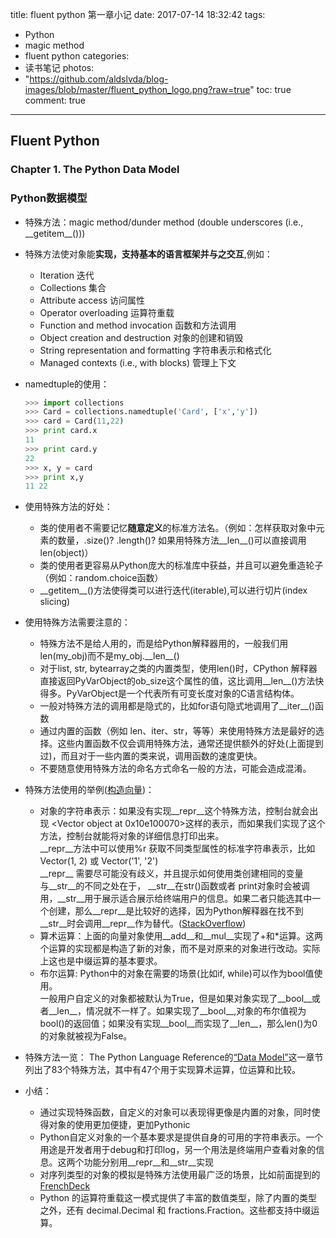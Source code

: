 title: fluent python 第一章小记
date: 2017-07-14 18:32:42
tags:
- Python
- magic method
- fluent python
categories:
- 读书笔记
photos:	 
- "https://github.com/aldslvda/blog-images/blob/master/fluent_python_logo.png?raw=true"
toc: true
comment: true
---

## Fluent Python ##
### Chapter 1. The Python Data Model ###
### Python数据模型 ###
* 特殊方法：magic method/dunder method (double underscores (i.e., \_\_getitem__()))
* 特殊方法使对象能**实现，支持基本的语言框架并与之交互**,例如：
	- Iteration 迭代
	- Collections 集合
	- Attribute access 访问属性
	- Operator overloading 运算符重载
	- Function and method invocation 函数和方法调用
	- Object creation and destruction 对象的创建和销毁
	- String representation and formatting 字符串表示和格式化
	- Managed contexts (i.e., with blocks) 管理上下文  
* namedtuple的使用：   

    ```python  
    >>> import collections
    >>> Card = collections.namedtuple('Card', ['x','y'])    
    >>> card = Card(11,22)  
    >>> print card.x
    11
    >>> print card.y
    22 
    >>> x, y = card
    >>> print x,y
    11 22   
	```

* 使用特殊方法的好处：
	- 类的使用者不需要记忆**随意定义**的标准方法名。（例如：怎样获取对象中元素的数量，.size()? .length()? 如果用特殊方法\_\_len__()可以直接调用len(object)）
	- 类的使用者更容易从Python庞大的标准库中获益，并且可以避免重造轮子（例如：random.choice函数）  
	- \_\_getitem__()方法使得类可以进行迭代(iterable),可以进行切片(index slicing)

* 使用特殊方法需要注意的：
	- 特殊方法不是给人用的，而是给Python解释器用的，一般我们用len(my_obj)而不是my\_obj.\_\_len\_\_()
	- 对于list, str, bytearray之类的内置类型，使用len()时，CPython 解释器直接返回PyVarObject的ob_size这个属性的值，这比调用__len__()方法快得多。PyVarObject是一个代表所有可变长度对象的C语言结构体。
	- 一般对特殊方法的调用都是隐式的，比如for语句隐式地调用了__iter__()函数
	- 通过内置的函数（例如 len、iter、str，等等）来使用特殊方法是最好的选择。这些内置函数不仅会调用特殊方法，通常还提供额外的好处(上面提到过)，而且对于一些内置的类来说，调用函数的速度更快。
	- 不要随意使用特殊方法的命名方式命名一般的方法，可能会造成混淆。
* 特殊方法使用的举例([构造向量](https://github.com/aldslvda/fluent-python/blob/master/1.The%20Python%20Data%20Model/1-2/numeric_types.py))：
	- 对象的字符串表示：如果没有实现\_\_repr\_\_这个特殊方法，控制台就会出现 <Vector object at 0x10e100070>这样的表示，而如果我们实现了这个方法，控制台就能将对象的详细信息打印出来。    
	  \_\_repr\_\_方法中可以使用%r 获取不同类型属性的标准字符串表示，比如Vector(1, 2) 或 Vector('1', '2')    
	  \_\_repr\_\_ 需要尽可能没有歧义，并且提示如何使用类创建相同的变量    
	  与\_\_str\_\_的不同之处在于， \_\_str\_\_在str()函数或者 print对象时会被调用，\_\_str\_\_用于展示适合展示给终端用户的信息。如果二者只能选其中一个创建，那么\_\_repr\_\_是比较好的选择，因为Python解释器在找不到\_\_str\_\_时会调用\_\_repr\_\_作为替代。([StackOverflow](https://stackoverflow.com/questions/1436703/difference-between-str-and-repr-in-python))    
	- 算术运算：上面的向量对象使用\_\_add\_\_和\_\_mul\_\_实现了+和*运算。这两个运算的实现都是构造了新的对象，而不是对原来的对象进行改动。实际上这也是中缀运算的基本要求。
	- 布尔运算: Python中的对象在需要的场景(比如if, while)可以作为bool值使用。  
	  一般用户自定义的对象都被默认为True，但是如果对象实现了\_\_bool\_\_或者\_\_len\_\_，情况就不一样了。如果实现了\_\_bool\_\_,对象的布尔值视为bool()的返回值；如果没有实现\_\_bool\_\_而实现了\_\_len\_\_，那么len()为0的对象就被视为False。    
	  
* 特殊方法一览：
	The Python Language Reference的[“Data Model”](https://docs.python.org/3/reference/datamodel.html)这一章节列出了83个特殊方法，其中有47个用于实现算术运算，位运算和比较。

* 小结：
	- 通过实现特殊函数，自定义的对象可以表现得更像是内置的对象，同时使得对象的使用更加便捷，更加Pythonic
	- Python自定义对象的一个基本要求是提供自身的可用的字符串表示。一个用途是开发者用于debug和打印log，另一个用法是终端用户查看对象的信息。这两个功能分别用\_\_repr\_\_和\_\_str\_\_实现
	- 对序列类型的对象的模拟是特殊方法使用最广泛的场景，比如前面提到的[FrenchDeck](https://github.com/aldslvda/fluent-python/blob/master/1.The%20Python%20Data%20Model/1-1/card_deck.py)
	- Python 的运算符重载这一模式提供了丰富的数值类型，除了内置的类型之外，还有
decimal.Decimal 和 fractions.Fraction。这些都支持中缀运算。

